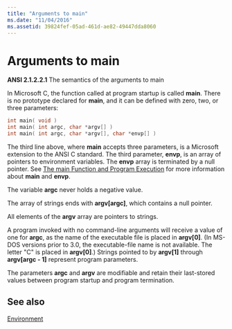 ```yaml
---
title: "Arguments to main"
ms.date: "11/04/2016"
ms.assetid: 39824fef-05ad-461d-ae82-49447dda8060
---
```

# Arguments to main

**ANSI 2.1.2.2.1** The semantics of the arguments to main

In Microsoft C, the function called at program startup is called **main**. There is no prototype declared for **main**, and it can be defined with zero, two, or three parameters:

```cpp
int main( void )
int main( int argc, char *argv[] )
int main( int argc, char *argv[], char *envp[] )
```

The third line above, where **main** accepts three parameters, is a Microsoft extension to the ANSI C standard. The third parameter, **envp**, is an array of pointers to environment variables. The **envp** array is terminated by a null pointer. See [The main Function and Program Execution](../c-language/main-function-and-program-execution.md) for more information about **main** and **envp**.

The variable **argc** never holds a negative value.

The array of strings ends with **argv[argc]**, which contains a null pointer.

All elements of the **argv** array are pointers to strings.

A program invoked with no command-line arguments will receive a value of one for **argc**, as the name of the executable file is placed in **argv[0]**. (In MS-DOS versions prior to 3.0, the executable-file name is not available. The letter "C" is placed in **argv[0]**.) Strings pointed to by **argv[1]** through **argv[argc - 1]** represent program parameters.

The parameters **argc** and **argv** are modifiable and retain their last-stored values between program startup and program termination.

## See also

[Environment](../c-language/environment.md)
